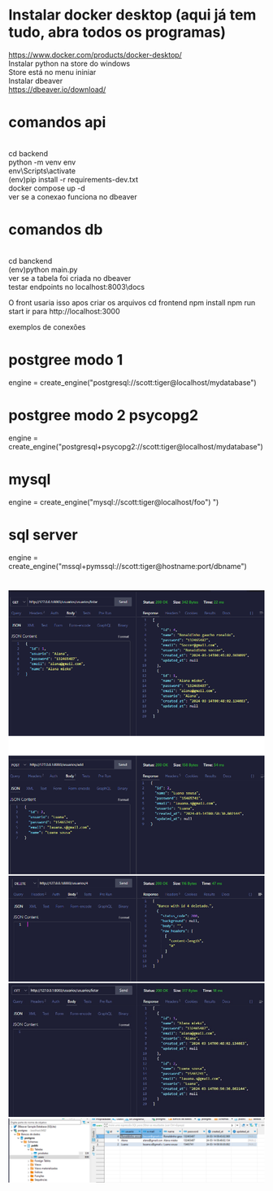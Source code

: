 # Instalar docker desktop (aqui já tem tudo, abra todos os programas)
  https://www.docker.com/products/docker-desktop/
<br />Instalar python na store do windows 
  <br />Store está no menu ininiar
<br />Instalar dbeaver
  <br />https://dbeaver.io/download/

# comandos api
   <br />cd backend
   <br />python -m venv env
   <br />env\Scripts\activate
   <br />(env)pip install -r requirements-dev.txt
   <br />docker compose up -d
   <br />ver se a conexao funciona no dbeaver

# comandos db
   <br />cd banckend
  <br /> (env)python main.py
   <br />ver se a tabela foi criada no dbeaver
  <br /> testar endpoints no localhost:8003\docs
  
O front usaria isso apos criar os arquivos
cd frontend
npm install
npm run start
ir para http://localhost:3000

exemplos de conexões
# postgree modo 1
engine = create_engine("postgresql://scott:tiger@localhost/mydatabase")

# postgree modo 2 psycopg2
engine = create_engine("postgresql+psycopg2://scott:tiger@localhost/mydatabase")

# mysql
engine = create_engine("mysql://scott:tiger@localhost/foo")
")
# sql server
engine = create_engine("mssql+pymssql://scott:tiger@hostname:port/dbname")

#
<img src="get.png">
<img src="post.png">
<img src="delete.png">
<img src="get_novo.jpg">
<img src="dbeaver.png">






